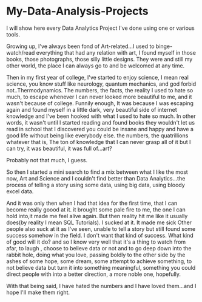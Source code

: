 # My-Data-Analysis-Projects
I will show here every Data Analytics Project I've done using one or various tools.

Growing up, I've always been fond of Art-related...I used to binge-watch/read everything that had any relation with art, I found myself in those books, those photographs, those silly little designs. They were and still my other world, the place I can always go to and be welcomed at any time.

Then in my first year of college, I've started to enjoy science, I mean real science, you know stuff like neurology, quantum mechanics, and god forbid not..Thermodynamics. The numbers, the facts, the reality I used to hate so much, to escape whenever I can never looked more beautiful to me, and it wasn't because of college. Funnily enough, It was because I was escaping again and found myself in a little dark, very beautiful side of internet knowledge and I've been hooked with what I used to hate so much. In other words, it wasn't until I started reading and found books they wouldn't let us read in school that I discovered you could be insane and happy and have a good life without being like everybody else. the numbers, the quatrillions whatever that is, The ton of knowledge that I can never grasp all of it but I can try, it was beautiful, it was full of...art?

Probably not that much, I guess.

So then I started a mini search to find a mix between what I like the most now, Art and Science and I couldn't find better than Data Analytics...the process of telling a story using some data, using big data, using bloody excel data. 


And it was only then when I had that idea for the first time, that I can become really goood at it. it brought some pale fire to me, the one I can hold into,it made me feel alive again. But then reality hit me like it usually does(by reality I mean SQL Tutorials). I sucked at it. It made me sick Other people also suck at it as I've seen, unable to tell a story but still found some success somehow in the field. I don't want that kind of success. What kind of good will it do? and so I know very well that it's a thing to watch from afar, to laugh , choose to believe data or not and to go deep down into the rabbit hole, doing what you love, passing boldly to the other side by the ashes of some hope, some dream, some attempt to achieve something, to not believe data but turn it into something meaningful, something you could direct people with into a better direction, a more noble one, hopefully.

With that being said, I have hated the numbers and I have loved them...and I hope I'll make them right.
